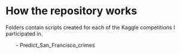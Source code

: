 # How the repository works

Folders contain scripts created for each of the Kaggle competitions I participated in.

&nbsp;&nbsp;&nbsp;&nbsp;&nbsp;&nbsp; - Predict_San_Francisco_crimes



